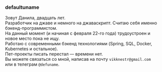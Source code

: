 ### defaultuname
Зовут Данила, двадцать лет.  
Разработчик на джаве и немного на джаваскрипт. Считаю себя именно бэкенд-программистом.  
На данный момент (и начиная с февраля 22-го года) трудоустроен и новое место пока не ищу.  
Работаю с современными бэкенд технологиями (Spring, SQL, Docker, Kubernetes и остальное).  
Пет-проекты писать перестал — времени нет.  
Вы можете связаться со мной, написав на почту `vikknestr@gmail.com` или в телеграм `@defuname`.  
